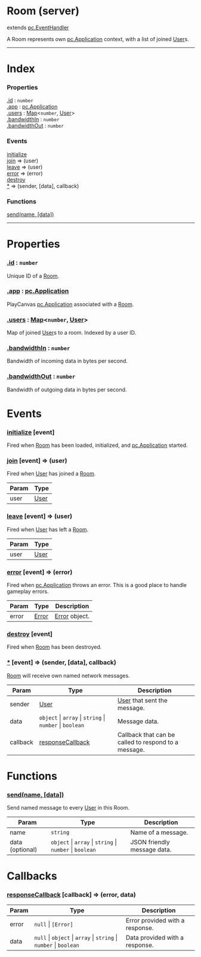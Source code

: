 # Room (server)
extends [pc.EventHandler]

A Room represents own [pc.Application] context, with a list of joined [User]s.

---

# Index

### Properties

<a href='#property_id'>.id</a> : `number`  
<a href='#property_app'>.app</a> : [pc.Application]  
<a href='#property_users'>.users</a> : [Map]<`number`, [User]>  
<a href='#property_bandwidthIn'>.bandwidthIn</a> : `number`  
<a href='#property_bandwidthOut'>.bandwidthOut</a> : `number`  

### Events

<a href='#event_initialize'>initialize</a>  
<a href='#event_join'>join</a> => (user)  
<a href='#event_leave'>leave</a> => (user)  
<a href='#event_error'>error</a> => (error)  
<a href='#event_destroy'>destroy</a>  
<a href='#event_*'>*</a> => (sender, [data], callback)  

### Functions

<a href='#function_send'>send(name, [data])</a>  


---


# Properties

<a name='property_id'></a>
### <a href='#property_id'>.id</a> : `number`  
Unique ID of a [Room].

<a name='property_app'></a>
### <a href='#property_app'>.app</a> : [pc.Application]  
PlayCanvas [pc.Application] associated with a [Room].

<a name='property_users'></a>
### <a href='#property_users'>.users</a> : [Map]<`number`, [User]>  
Map of joined [User]s to a room. Indexed by a user ID.

<a name='property_bandwidthIn'></a>
### <a href='#property_bandwidthIn'>.bandwidthIn</a> : `number`  
Bandwidth of incoming data in bytes per second.

<a name='property_bandwidthOut'></a>
### <a href='#property_bandwidthOut'>.bandwidthOut</a> : `number`  
Bandwidth of outgoing data in bytes per second.



# Events

<a name='event_initialize'></a>
### <a href='#event_initialize'>initialize</a> [event]  
Fired when [Room] has been loaded, initialized, and [pc.Application] started.



<a name='event_join'></a>
### <a href='#event_join'>join</a> [event] => (user)  
Fired when [User] has joined a [Room].

| Param | Type |
| --- | --- |
| user | [User] |  


<a name='event_leave'></a>
### <a href='#event_leave'>leave</a> [event] => (user)  
Fired when [User] has left a [Room].

| Param | Type |
| --- | --- |
| user | [User] |  


<a name='event_error'></a>
### <a href='#event_error'>error</a> [event] => (error)  
Fired when [pc.Application] throws an error. This is a good place to handle gameplay errors.

| Param | Type | Description |
| --- | --- | --- |
| error | [Error] | [Error] object. |  


<a name='event_destroy'></a>
### <a href='#event_destroy'>destroy</a> [event]  
Fired when [Room] has been destroyed.



<a name='event_*'></a>
### <a href='#event_*'>*</a> [event] => (sender, [data], callback)  
[Room] will receive own named network messages.

| Param | Type | Description |
| --- | --- | --- |
| sender | [User] | [User] that sent the message. |  
| data | `object` &#124; `array` &#124; `string` &#124; `number` &#124; `boolean` | Message data. |  
| callback | <a href='#callback_responseCallback'>responseCallback</a> | Callback that can be called to respond to a message. |  


# Functions

<a name='function_send'></a>
### <a href='#function_send'>send(name, [data])</a>  

Send named message to every [User] in this Room.

| Param | Type | Description |
| --- | --- | --- |
| name | `string` | Name of a message. |  
| data (optional) | `object` &#124; `array` &#124; `string` &#124; `number` &#124; `boolean` | JSON friendly message data. |  



# Callbacks

<a name='callback_responseCallback'></a>
### <a href='#callback_responseCallback'>responseCallback</a> [callback] => (error, data)  

| Param | Type | Description |
| --- | --- | --- |
| error | ````null```` &#124; ```[Error]``` | Error provided with a response. |  
| data | ````null```` &#124; ````object```` &#124; ````array```` &#124; ````string```` &#124; ````number```` &#124; ````boolean```` | Data provided with a response. |  




[pc.EventHandler]: https://developer.playcanvas.com/en/api/pc.EventHandler.html  
[User]: ./User.md  
[Room]: ./Room.md  
[pc.Application]: https://developer.playcanvas.com/en/api/pc.Application.html  
[Error]: https://developer.mozilla.org/en-US/docs/Web/JavaScript/Reference/Global_Objects/Error  
[Map]: https://developer.mozilla.org/en-US/docs/Web/JavaScript/Reference/Global_Objects/Map  
